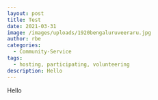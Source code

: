 ```yaml
---
layout: post
title: Test
date: 2021-03-31
image: /images/uploads/1920bengaluruveeraru.jpg
author: rbe
categories:
  - Community-Service
tags:
  - hosting, participating, volunteering
description: Hello
---
```

Hello